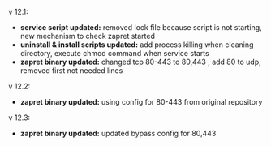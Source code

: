 v 12.1:
- **service script updated:** removed lock file because script is not starting, new mechanism to check zapret started
- **uninstall & install scripts updated:** add process killing when cleaning directory, execute chmod command when service starts
- **zapret binary updated:** changed tcp 80-443 to 80,443 , add 80 to udp, removed first not needed lines

v 12.2:
- **zapret binary updated:** using config for 80-443 from original repository

v 12.3:
- **zapret binary updated:** updated bypass config for 80,443
